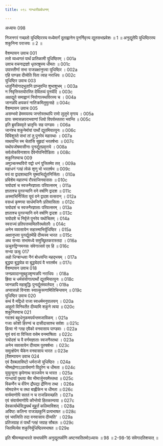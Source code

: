 ```yaml
---
title: ०९८ गान्धारीप्रबोधनम्

---
```

अध्यायः 098

निजनगरं गच्छतो युधिष्ठिरस्य मध्येमार्गं दूताह्वानेन पुनर्निवृत्त्य द्यूतसभाप्रवेशः ॥ 1 ॥ अनुद्यूतेपि युधिष्ठिरस्य शकुनिना पराजयः ॥ 2 ॥

वैशम्पायन उवाच 	001  
ततो व्यध्वगतं पार्थं प्रातिकामी युधिष्ठिरम् ।	001a  
उवाच वचनाद्राज्ञो धृतराष्ट्रस्य धीमतः ॥	001c  
उपास्तीर्णा सभा राजन्नक्षानुप्त्वा युधिष्ठिर ।	002a  
एहि पाण्डव दीव्येति पिता त्वाह नराधिपः ॥	002c  
युधिष्ठिर उवाच 	003  
धातुर्नियोगाद्भूतानि प्राप्नुवन्ति शुभाशुभम् ।	003a  
न निवृत्तिस्तयोरस्ति देवितव्यं पुनर्यदि ॥	003c  
अक्षद्यूते समाह्वानं नियोगात्स्थविरस्य च ।	004a  
जानन्नपि क्षयकरं नातिक्रमितुमुत्सहे ॥	004c  
वैशम्पायन उवाच 	005  
असम्भवो हेममयस्य जन्तोस्तथापि रामो लुलुभे मृगाय ।	005a  
प्रायः समासन्नपराभवाणां धियो विपर्यस्ततरा भवन्ति ॥	005c  
इति ब्रुवन्निववृते भ्रातृभिः सह पाण्डवः ।	006a  
जानंश्च शकुनेर्मायां पार्थो द्यूतमियात्पुनः ॥	006c  
विविशुस्ते सभां तां तु पुनरेव महारथाः ।	007a  
व्यथयन्ति स्म चेतांसि सुहृदां भरतर्षभाः ॥	007c  
यथोपजोषमासीनाः पुनर्द्यूतप्रवृत्तये ।	008a  
सर्वलोकविनाशाय दैवेनोपनिपीडिताः ॥	008c  
शकुनिरुवाच 	009  
अमुञ्चत्स्थविरो यद्वो धनं पूजितमेव तत् ।	009a  
महाधनं ग्लहं त्वेकं शृणु भो भरतर्षभ ॥	009c  
वयं वा द्वादशाब्दानि युष्माभिर्द्यूतनिर्जिताः ।	010a  
प्रविशेम महारण्यं रौरवाजिनवाससः ॥	010c  
त्रयोदशं च स्वजनैरज्ञाताः परिवत्सरम् ।	011a  
ज्ञाताश्च पुनरन्यानि वने वर्षाणि द्वादश ॥	011c  
अस्माभिर्निर्जिता यूयं वने द्वादश वत्सरान् ।	012a  
वसध्वं कृष्णया सार्धमजिनैः प्रतिवासिताः ॥	012c  
त्रयोदशं च स्वजनैरज्ञाताः परिवत्सरम् ।	013a  
ज्ञाताश्च पुनरन्यानि वने वर्षाणि द्वादश ॥	013c  
त्रयोदशे च निर्वृत्ते पुनरेव यथोचितम् ।	014a  
स्वराज्यं प्रतिपत्तव्यमितरैरथवेतरैः ॥	014c  
अनेन व्यवसायेन सहास्माभिर्युधिष्ठिर ।	015a  
अक्षानुप्त्वा पुनर्द्यूतमेहि दीव्यस्व भारत ॥	015c  
अथ सभ्याः सभामध्ये समुच्छ्रितकरास्तदा ।	016a  
ऊचुरुद्विग्नमनसः संवेगात्सर्व एव हि ॥	016c  
सभ्या ऊचुः 	017  
अहो धिग्बान्धवा नैनं बोधयन्ति महद्भयम् ।	017a  
बुद्ध्या बुद्ध्येन्न वा बुद्ध्येदयं वै भरतर्षभ ॥	017c  
वैशम्पायन उवाच 	018  
जनप्रवादान्सुबहूञ्शृण्वन्नपि नराधिपः ।	018a  
ह्रिया च धर्मसंयोगात्पार्थो द्यूतमियात्पुनः ॥	018c  
जानन्नापि महाबुद्धिः पुनर्द्यूतमवर्तयत् ।	019a  
अप्यासन्नो विनाशः स्यात्कुरूणामितिचिन्तयन् ॥	019c  
युधिष्ठिर उवाच 	020  
कथं वै मद्विधो राजा स्वधर्ममनुपालयन् ।	020a  
आहूतो विनिवर्तेत दीव्यामि शकुने त्वया ॥	020c  
शकुनिरुवाच 	021  
गवाश्वं बहुधेनुकमपर्यन्तमजाविकम् ।	021a  
गजाः कोशो हिरण्यं च दासीदासाश्च सर्वशः ॥	021c  
हित्वा नो ग्लह एवैको वनवासाय पाण्डवाः ।	022a  
यूयं वयं वा विजिता वसेम वनमाश्रिताः ॥	022c  
त्रयोदशं च वै वर्णमज्ञाताः स्वजनैस्तथा ।	023a  
अनेन व्यवसायेन दीव्याम पुरुषर्षभाः ।	023c  
समुत्क्षेपेण चैकेन वनवासाय भारत ॥	023e  
[वैशम्पायन उवाच 	024  
एवं दैवबलाविष्टो धर्मराजो युधिष्ठिरः ।	024a  
भीष्मद्रोणाऽऽवार्यमाणो विदुरेण च धीमता ॥	024c  
युयुत्सुना कृपेणाथ सञ्जयेन च भारत ।	025a  
गान्धार्या पृथया चैव भीमार्जुनयमैस्तथा ॥	025c  
विकर्णेन च वीरेण द्रौपद्या द्रौणिना तथा ।	026a  
सोमदत्तेन च तथा बाह्लीकेन च धीमता ॥	026c  
वार्यमाणोपि सततं न च राजन्नियच्छति ।	027a  
एवं संवार्यमाणोपि कौन्तेयो हितकाम्यया ॥	027c  
देवकार्यार्थसिद्ध्यर्थं मुहूर्तं कलिमाविशत् ।	028a  
अविष्टः कलिना राजञ्छकुनिं प्रत्यभाषत ॥	028c  
एवं भवत्विति तदा वनवासाय दीव्यति' ।	029a  
प्रतिजग्राह तं पार्थो ग्लहं जग्राह सौबलः ॥	029c  
जितमित्येव शकुनिर्युधिष्ठिरमभाषत ॥ 	029e  

इति श्रीमन्महाभारते सभापर्वणि अनुद्यूतपर्वणि अष्टनवतितमोऽध्यायः ॥ 98 ॥
2-98-16 संवेगादतिशयात् ॥